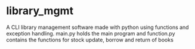 # library_mgmt
A CLI library management software made with python using functions and exception handling.
main.py holds the main program and function.py contains the functions for stock update, borrow and return of books
